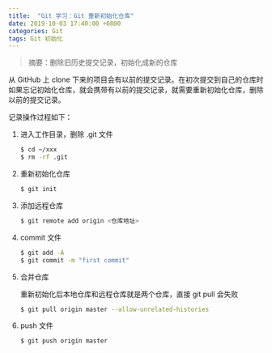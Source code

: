 ```yaml
---
title:  "Git 学习：Git 重新初始化仓库"
date: 2019-10-03 17:40:00 +0800
categories: Git
tags: Git 初始化
---
```


> 摘要：删除旧历史提交记录，初始化成新的仓库

从 GitHub 上 clone 下来的项目会有以前的提交记录。在初次提交到自己的仓库时如果忘记初始化仓库，就会携带有以前的提交记录，就需要重新初始化仓库，删除以前的提交记录。

记录操作过程如下：

1. 进入工作目录，删除 .git 文件

	```sh
	$ cd ~/xxx
	$ rm -rf .git
	```

2. 重新初始化仓库

	```sh
	$ git init
	```

3. 添加远程仓库

	```sh
	$ git remote add origin <仓库地址>
	```

4. commit 文件

	```sh
	$ git add -A
	$ git commit -m "first commit"
	```

5. 合并仓库

	重新初始化后本地仓库和远程仓库就是两个仓库，直接 git pull 会失败

	```sh
	$ git pull origin master --allow-unrelated-histories
	```

6. push 文件

	```sh
	$ git push origin master
	```